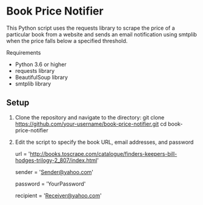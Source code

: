 

# Book Price Notifier 

This Python script uses the requests library to scrape the price of a particular book from a website and sends an email notification using smtplib when the price falls below a specified threshold.

Requirements

* Python 3.6 or higher
* requests library
* BeautifulSoup library
* smtplib library

## Setup

1. Clone the repository and navigate to the directory:
   git clone https://github.com/your-username/book-price-notifier.git
   cd book-price-notifier



2. Edit the script to specify the book URL, email addresses, and password

   url = 'http://books.toscrape.com/catalogue/finders-keepers-bill-hodges-trilogy-2_807/index.html'

   sender = 'Sender@yahoo.com'

   password = 'YourPassword'

   recipient = 'Receiver@yahoo.com'
   
 


